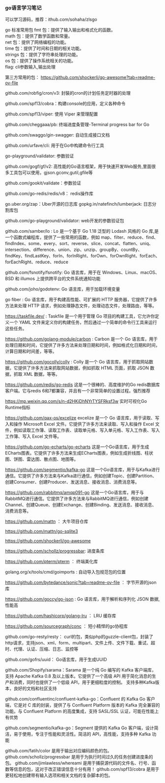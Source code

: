 ### go语言学习笔记

可以学习源码，推荐：ithub.com/sohaha/zlsgo

go 标准常用包
fmt 包：提供了输入输出和格式化的函数。  
math 包：提供了数学函数和常量。   
net 包：提供了网络编程的功能。   
time 包：提供了时间和日期的相关功能。   
strings 包：提供了字符串处理的功能。   
os 包：提供了操作系统相关的功能。  
flag: cli参数输入,输出处理   


第三方常用的包：
https://github.com/shockerli/go-awesome?tab=readme-ov-file 

github.com/robfig/cron/v3: 封裝的cron的计划任务定时器的处理

github.com/spf13/cobra：构建console的应用，定义各种命令   

github.com/spf13/viper: 使用 Viper 来管理配置

github.com/cheggaaa/pb: 终端进度条管理-Terminal progress bar for Go

github.com/swaggo/gin-swagger: 自动生成接口文档

github.com/urfave/cli: 用于在Go中构建命令行工具

go-playground/validator: 参数验证

github.com/gogf/gf/v2: 高性能的Go语言框架，用于快速开发Web服务,里面很多工具包可以使用，gjson.gconv,gutil,gfile等

github.com/gookit/validate：参数验证   

github.com/go-redis/redis/v8： redis操作库

go.uber.org/zap：Uber开源的日志库
gopkg.in/natefinch/lumberjack: 日志分割库包

github.com/go-playground/validator: web开发的参数验证包

github.com/samber/lo : Lo 是一个基于 Go 1.18 泛型的 Lodash 风格的 Go 库,是一个函数式编程库，提供了一些常用的函数，例如 map、filter、reduce、find、findIndex、some、every、sort、reverse、slice、concat、flatten、uniq、intersection、difference、union、zip、unzip、groupBy、countBy、findKey、findLastKey、forIn、forInRight、forOwn、forOwnRight、forEach、forEachRight、reduce、reduce

github.com/fsnotify/fsnotify: Go 语言库，用于在 Windows、Linux、macOS、BSD 和 illumos 上提供跨平台的文件系统通知功能

github.com/joho/godotenv: Go 语言库，用于加载环境变量

go fiber : Go 语言库，用于构建高性能、可扩展的 HTTP 服务器，它提供了许多方法来处理 HTTP 请求，例如处理静态文件，处理动态文件，处理路由，等等。

https://taskfile.dev/ : Taskfile 是一个用于管理 Go 项目的构建工具，它允许你定义一个 YAML 文件来定义你的构建任务，然后通过一个简单的命令行工具来运行这些任务。

https://github.com/golang-module/carbon : Carbon 是一个 Go 语言库，用于处理日期和时间，它提供了许多方法来处理日期和时间，例如格式化日期和时间，计算日期和时间差，等等。
    
https://github.com/gocolly/colly : Colly 是一个 Go 语言库，用于抓取网站数据，它提供了许多方法来抓取网站数据，例如抓取 HTML 页面，抓取 JSON 数据，抓取 XML 数据，等等。

https://github.com/redis/go-redis 这是一个很棒的、高度维护的Go redis数据库客户端。它与redis 6和7都兼容，并且有一个非常简单的设置过程。强烈推荐

https://mp.weixin.qq.com/s/n-d2HKiDhNYrTYSFRksf3w 实时可视化Go Runtime指标

https://github.com/qax-os/excelize excelize 是一个 Go 语言库，用于读取、写入和操作 Microsoft Excel 文件。它提供了许多方法来读取、写入和操作 Excel 文件，例如读取工作簿、读取工作表、读取单元格、写入单元格、写入工作表、写入工作簿、写入 Excel 文件等。

https://github.com/go-echarts/go-echarts 这是一个Go语言库，用于生成ECharts图表。它提供了许多方法来生成ECharts图表，例如生成折线图、柱状图、饼图、雷达图、散点图、地图等。

https://github.com/segmentio/kafka-go 这是一个Go语言库，用于与Kafka进行通信。它提供了许多方法来与Kafka进行通信，例如创建Topic、创建Partition、创建Consumer、创建Producer、发送消息、接收消息、消费消息等。

https://github.com/rabbitmq/amqp091-go 这是一个Go语言库，用于与RabbitMQ进行通信。它提供了许多方法来与RabbitMQ进行通信，例如创建Channel、创建Queue、创建Exchange、创建Binding、发送消息、接收消息、消费消息等。

https://github.com/mattn ： 大牛项目仓库

https://github.com/mattn/go-sqlite3     

https://github.com/shockerli/go-awesome

https://github.com/schollz/progressbar: 进度条库

https://github.com/pterm/pterm ： 终端美化库

golang.org/x/tools/cmd/goimports : 自动导入包规范包的位置

https://github.com/bytedance/sonic?tab=readme-ov-file ： 字节开源的json库

https://github.com/goccy/go-json :  Go 语言库，用于解析和序列化 JSON 数据,性能高

https://github.com/hashicorp/golang-lru ： LRU 缓存库

https://github.com/sourcegraph/conc ： 短小精悍的go协程库

github.com/go-resty/resty： curl的包，类似php的guzzle-client包，封装了http请求，支持json、xml、form、multipart、文件上传、文件下载、重试、超时、代理、认证、压缩、日志、监控等

github.com/gofrs/uuid： Go语言库，用于生成UUID

github.com/Shopify/sarama：Sarama 是一个纯 Go 编写的 Kafka 客户端库，支持 Apache Kafka 0.8 及以上版本。它提供了一个高级 API 用于简化消息的生产和消费，同时也提供了一个低级 API，用于更细粒度的控制。 支持多种Kafka版本，良好的文档和社区支持

github.com/confluentinc/confluent-kafka-go：Confluent 的 Kafka Go 客户端，它是对 C 库的封装，提供了与 Confluent Platform 版本的 Kafka 完全兼容的功能。与 Confluent Platform 的高度集成，支持 SASL/SSL 认证，可能在性能上有优势

github.com/segmentio/kafka-go：Segment 提供的 Kafka Go 客户端，设计简洁，易于使用，专注于性能和灵活性。简洁的 API，高性能，支持多种 Kafka 功能

github.com/fatih/color 是用于输出对应编码颜色的包。
github.com/schollz/progressbar 是用于为执行时间过久的任务创建进度条的包。
github.com/jimlawless/whereami 是用于捕获源代码的文件名、行号、函数等信息的包，这对于改正错误信息十分有用！
github.com/spf13/cobra 是用于更轻松地创建带有输入选项和相关文档的复杂脚本的包。



